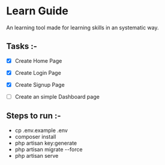 # Learn Guide

An learning tool made for learning skills in an systematic way.

## Tasks :-

- [X] Create Home Page
- [X] Create Login Page
- [X] Create Signup Page
- [ ] Create an simple Dashboard page


## Steps to run :-

- cp .env.example .env
- composer install
- php artisan key:generate
- php artisan migrate --force
- php artisan serve
